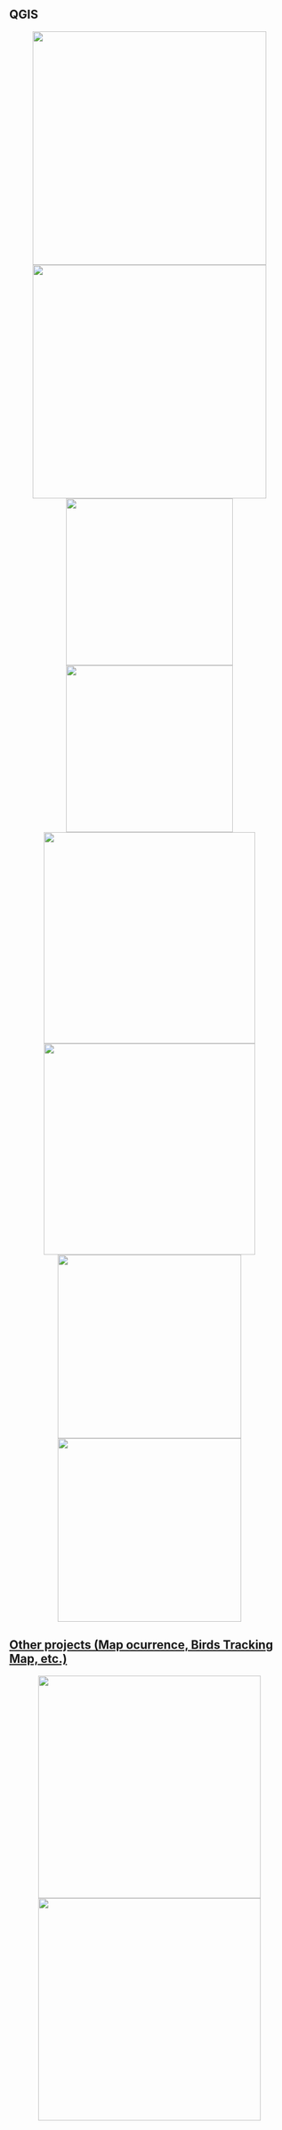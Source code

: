 ## QGIS 

<div align='center'>
<img src="https://raw.githubusercontent.com/ra-mss/Ramses_Map_Portfolio/main/ISBJ.png" width="auto" height="420"> <img src="https://raw.githubusercontent.com/ra-mss/Ramses_Map_Portfolio/main/BTH.png" width="auto" height="420">
</div>

<div align='center'>
<img src="https://raw.githubusercontent.com/ra-mss/Ramses_Map_Portfolio/main/CC.png" width="auto" height="300"> <img src="https://raw.githubusercontent.com/ra-mss/Ramses_Map_Portfolio/main/SST.png" width="auto" height="300">
</div>

<div align='center'>
<img src="https://raw.githubusercontent.com/ra-mss/Ramses_Map_Portfolio/main/VG.png" width="auto" height="380"> <img src="https://raw.githubusercontent.com/ra-mss/Ramses_Map_Portfolio/main/ISO.png" width="auto" height="380">
</div>

<div align='center'>
<img src="https://raw.githubusercontent.com/ra-mss/Ramses_Map_Portfolio/main/PS.png" width="auto" height="330"> <img src="https://raw.githubusercontent.com/ra-mss/Ramses_Map_Portfolio/main/PCFMX.png" width="auto" height="330">
</div>

## [Other projects (Map ocurrence, Birds Tracking Map, etc.)](https://github.com/ra-mss?tab=repositories)

<div align='center'>
<img src="https://raw.githubusercontent.com/ra-mss/Ramses_Map_Portfolio/main/PRR.png" width="400" height="auto"> <img src="https://raw.githubusercontent.com/ra-mss/portfolio/main/TrackBirdGif.gif" width="400" height="auto">
</div>

